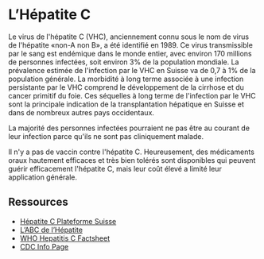 L’Hépatite C
============

Le virus de l'hépatite C (VHC), anciennement connu sous le nom de virus de l'hépatite «non-A non B», a été identifié en 1989.
Ce virus transmissible par le sang est endémique dans le monde entier, avec environ 170 millions de personnes infectées, soit environ 3% de la population mondiale.
La prévalence estimée de l'infection par le VHC en Suisse va de 0,7 à 1% de la population générale.
La morbidité à long terme associée à une infection persistante par le VHC comprend le développement de la cirrhose et du cancer primitif du foie. Ces séquelles à long terme de l'infection par le VHC sont la principale indication de la transplantation hépatique en Suisse et dans de nombreux autres pays occidentaux.

La majorité des personnes infectées pourraient ne pas être au courant de leur infection parce qu'ils ne sont pas cliniquement malade.

Il n'y a pas de vaccin contre l'hépatite C.
Heureusement, des médicaments oraux hautement efficaces et très bien tolérés sont disponibles qui peuvent guérir efficacement l'hépatite C, mais leur coût élevé a limité leur application générale.

Ressources
----------

- [Hépatite C Plateforme Suisse](http://www.hepatitis-schweiz.ch/fr/)
- [L’ABC de l’Hépatite](./Hepatitis-Flyer-2016.pdf)
- [WHO Hepatitis C Factsheet](http://www.who.int/mediacentre/factsheets/fs164/en/)
- [CDC Info Page](http://www.cdc.gov/hepatitis/hcv/)
